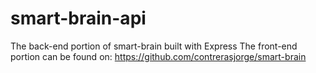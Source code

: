 # smart-brain-api

The back-end portion of smart-brain built with Express
The front-end portion can be found on:
https://github.com/contrerasjorge/smart-brain
